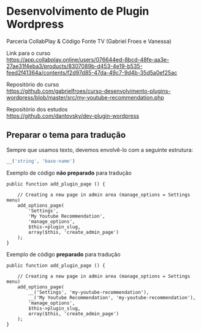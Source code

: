 # Desenvolvimento de Plugin Wordpress

Parceria CollabPlay & Código Fonte TV (Gabriel Froes e Vanessa)

Link para o curso  
https://app.collabplay.online/users/076644ed-8bcd-48fe-aa3e-27ae31f4eba3/products/8307089b-d453-4e19-b535-feed2f41364a/contents/f2d97d85-47da-49c7-9d4b-35d5a0ef25ac

Repositório do curso  
https://github.com/gabrielfroes/curso-desenvolvimento-plugins-wordpress/blob/master/src/my-youtube-recommendation.php

Repositório dos estudos  
https://github.com/dantovsky/dev-plugin-wordpress

## Preparar o tema para tradução

Sempre que usamos texto, devemos envolvê-lo com a seguinte estrutura:
```php
__('string', 'base-name')
```

Exemplo de código **não preparado** para tradução

```
public function add_plugin_page () {

    // Creating a new page in admin area (manage_options = Settings menu)
    add_options_page(
        'Settings',
        'My Youtube Recommendation',
        'manage_options',
        $this->plugin_slug,
        array($this, 'create_admin_page')
    );
}
```

Exemplo de código **preparado** para tradução

```
public function add_plugin_page () {

    // Creating a new page in admin area (manage_options = Settings menu)
    add_options_page(
        __('Settings', 'my-youtube-recommendation'),
        __('My Youtube Recommendation', 'my-youtube-recommendation'),
        'manage_options',
        $this->plugin_slug,
        array($this, 'create_admin_page')
    );
}
```
